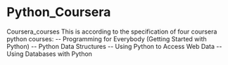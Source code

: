 # Python_Coursera
Coursera_courses
This is according to the specification of four coursera python courses:
-- Programming for Everybody (Getting Started with Python)
-- Python Data Structures
-- Using Python to Access Web Data
-- Using Databases with Python
